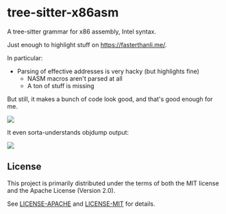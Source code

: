 # tree-sitter-x86asm

A tree-sitter grammar for x86 assembly, Intel syntax.

Just enough to highlight stuff on <https://fasterthanli.me/>.

In particular:

  * Parsing of effective addresses is very hacky (but highlights fine)
	* NASM macros aren't parsed at all
	* A ton of stuff is missing

But still, it makes a bunch of code look good, and that's good enough for me.

![](https://user-images.githubusercontent.com/7998310/167738355-573986ef-1020-43a8-b3f6-9b37e43f94fb.png)

It even sorta-understands objdump output:

![](https://user-images.githubusercontent.com/7998310/167738375-5467c5da-efca-4c79-bdda-c88b5ede4eba.png)

## License

This project is primarily distributed under the terms of both the MIT license
and the Apache License (Version 2.0).

See [LICENSE-APACHE](LICENSE-APACHE) and [LICENSE-MIT](LICENSE-MIT) for details.
